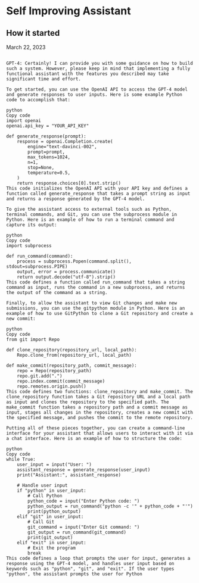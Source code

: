 # Self Improving Assistant

## How it started
March 22, 2023
```Me: I want to start a repository that enables you to be the best assistant by allowing you access to external tools such as python environment, calculator, internet searches, and more. It can also optimize itself and make changes to its own code via git commands. Can you write python code which can call yourself using openai api (using model "gpt-4") and allows for extensions to be written. let's start with giving you access to python, terminal commands, and also the ability to run git commands so that it can view code changes, files, and make new code submissions? Let's keep it simple and make this a commandline program that a user can start, and then takes input from the assistant (you) via a chat interface

GPT-4: Certainly! I can provide you with some guidance on how to build such a system. However, please keep in mind that implementing a fully functional assistant with the features you described may take significant time and effort.

To get started, you can use the OpenAI API to access the GPT-4 model and generate responses to user inputs. Here is some example Python code to accomplish that:

python
Copy code
import openai
openai.api_key = "YOUR_API_KEY"

def generate_response(prompt):
    response = openai.Completion.create(
        engine="text-davinci-002",
        prompt=prompt,
        max_tokens=1024,
        n=1,
        stop=None,
        temperature=0.5,
    )
    return response.choices[0].text.strip()
This code initializes the OpenAI API with your API key and defines a function called generate_response that takes a prompt string as input and returns a response generated by the GPT-4 model.

To give the assistant access to external tools such as Python, terminal commands, and Git, you can use the subprocess module in Python. Here is an example of how to run a terminal command and capture its output:

python
Copy code
import subprocess

def run_command(command):
    process = subprocess.Popen(command.split(), stdout=subprocess.PIPE)
    output, error = process.communicate()
    return output.decode("utf-8").strip()
This code defines a function called run_command that takes a string command as input, runs the command in a new subprocess, and returns the output of the command as a string.

Finally, to allow the assistant to view Git changes and make new submissions, you can use the gitpython module in Python. Here is an example of how to use GitPython to clone a Git repository and create a new commit:

python
Copy code
from git import Repo

def clone_repository(repository_url, local_path):
    Repo.clone_from(repository_url, local_path)

def make_commit(repository_path, commit_message):
    repo = Repo(repository_path)
    repo.git.add(".")
    repo.index.commit(commit_message)
    repo.remotes.origin.push()
This code defines two functions: clone_repository and make_commit. The clone_repository function takes a Git repository URL and a local path as input and clones the repository to the specified path. The make_commit function takes a repository path and a commit message as input, stages all changes in the repository, creates a new commit with the specified message, and pushes the commit to the remote repository.

Putting all of these pieces together, you can create a command-line interface for your assistant that allows users to interact with it via a chat interface. Here is an example of how to structure the code:

python
Copy code
while True:
    user_input = input("User: ")
    assistant_response = generate_response(user_input)
    print("Assistant:", assistant_response)

    # Handle user input
    if "python" in user_input:
        # Call Python
        python_code = input("Enter Python code: ")
        python_output = run_command("python -c '" + python_code + "'")
        print(python_output)
    elif "git" in user_input:
        # Call Git
        git_command = input("Enter Git command: ")
        git_output = run_command(git_command)
        print(git_output)
    elif "exit" in user_input:
        # Exit the program
        break
This code defines a loop that prompts the user for input, generates a response using the GPT-4 model, and handles user input based on keywords such as "python", "git", and "exit". If the user types "python", the assistant prompts the user for Python
```
